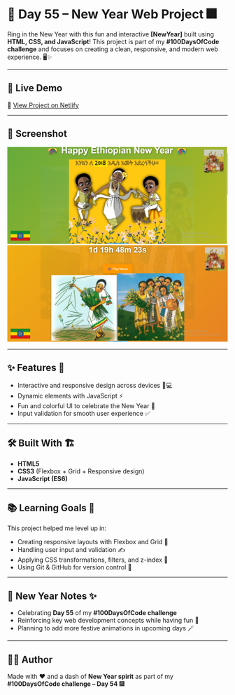 # 🎉 Day 55 – New Year Web Project 🎆

Ring in the New Year with this fun and interactive **\[NewYear]** built using **HTML, CSS, and JavaScript**!
This project is part of my **#100DaysOfCode challenge** and focuses on creating a clean, responsive, and modern web experience. 🖥️✨

---

## 🚀 Live Demo

🔗 [View Project on Netlify]([https://your-netlify-link.netlify.app](https://newyear-project.netlify.app/))

---

## 📸 Screenshot

![App Screenshot](./images/screenshot.png)
![App Screenshot](./images/screenshot2.png)

---

## ✨ Features 🎊

* Interactive and responsive design across devices 📱💻
* Dynamic elements with JavaScript ⚡
* Fun and colorful UI to celebrate the New Year 🎇
* Input validation for smooth user experience ✅

---

## 🛠️ Built With 🏗️

* **HTML5**
* **CSS3** (Flexbox + Grid + Responsive design)
* **JavaScript (ES6)**

---

## 📚 Learning Goals 📖

This project helped me level up in:

* Creating responsive layouts with Flexbox and Grid 📐
* Handling user input and validation ✍️
* Applying CSS transformations, filters, and z-index 🎨
* Using Git & GitHub for version control 🐙

---

## 🎇 New Year Notes ✨

* Celebrating **Day 55** of my **#100DaysOfCode challenge**
* Reinforcing key web development concepts while having fun 🎉
* Planning to add more festive animations in upcoming days 🪄

---

## 👨‍💻 Author

Made with ❤️ and a dash of **New Year spirit** as part of my **#100DaysOfCode challenge – Day 54** 🎆

